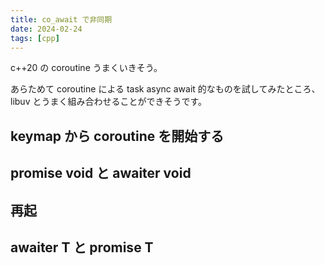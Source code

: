 ```yaml
---
title: co_await で非同期
date: 2024-02-24
tags: [cpp]
---
```


c++20 の coroutine うまくいきそう。

<!-- truncate -->

あらためて coroutine による task async await 的なものを試してみたところ、
libuv とうまく組み合わせることができそうです。

## keymap から coroutine を開始する

## promise void と awaiter void

## 再起

## awaiter T と promise T

